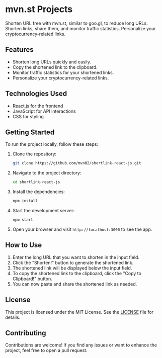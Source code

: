 
# mvn.st Projects

Shorten URL free with mvn.st, similar to goo.gl, to reduce long URLs. Shorten links, share them, and monitor traffic statistics. Personalize your cryptocurrency-related links.

## Features

- Shorten long URLs quickly and easily.
- Copy the shortened link to the clipboard.
- Monitor traffic statistics for your shortened links.
- Personalize your cryptocurrency-related links.

## Technologies Used

- React.js for the frontend
- JavaScript for API interactions
- CSS for styling

## Getting Started

To run the project locally, follow these steps:

1. Clone the repository:

   ```bash
   git clone https://github.com/mvn02/shortlink-react-js.git
   ```

2. Navigate to the project directory:

   ```bash
   cd shortlink-react-js
   ```

3. Install the dependencies:

   ```bash
   npm install
   ```

4. Start the development server:

   ```bash
   npm start
   ```

5. Open your browser and visit `http://localhost:3000` to see the app.

## How to Use

1. Enter the long URL that you want to shorten in the input field.
2. Click the "Shorten!" button to generate the shortened link.
3. The shortened link will be displayed below the input field.
4. To copy the shortened link to the clipboard, click the "Copy to Clipboard!" button.
5. You can now paste and share the shortened link as needed.

## License

This project is licensed under the MIT License. See the [LICENSE](LICENSE) file for details.

## Contributing

Contributions are welcome! If you find any issues or want to enhance the project, feel free to open a pull request.
